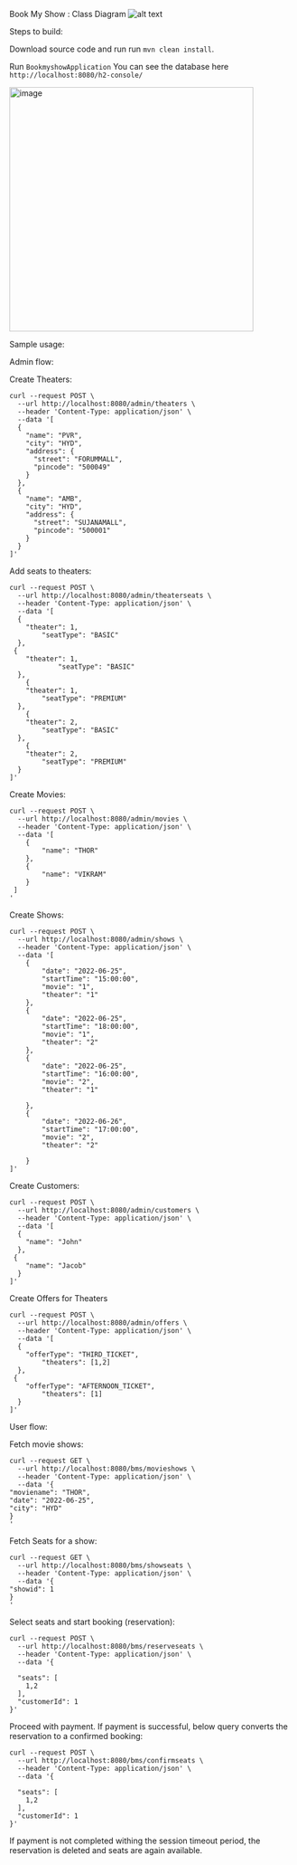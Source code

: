 Book My Show : Class Diagram
![alt text](https://i.imgur.com/Tnoj8eT.png)

Steps to build:

Download source code and run run `mvn clean install`.

Run `BookmyshowApplication` 
You can see the database here `http://localhost:8080/h2-console/` 

<img width="432" alt="image" src="https://user-images.githubusercontent.com/1450268/176239846-75776627-73ad-4f03-876e-16748a89153f.png">

Sample usage:

Admin flow:

Create Theaters:
```
curl --request POST \
  --url http://localhost:8080/admin/theaters \
  --header 'Content-Type: application/json' \
  --data '[
  {
    "name": "PVR",
    "city": "HYD",
    "address": {
      "street": "FORUMMALL",
      "pincode": "500049"
    }
  },
  {
    "name": "AMB",
    "city": "HYD",
    "address": {
      "street": "SUJANAMALL",
      "pincode": "500001"
    }
  }
]'
```

Add seats to theaters:
```
curl --request POST \
  --url http://localhost:8080/admin/theaterseats \
  --header 'Content-Type: application/json' \
  --data '[
  {
    "theater": 1,
		"seatType": "BASIC"
  },
 {
    "theater": 1,
	 		"seatType": "BASIC"
  },
	{
    "theater": 1,
		"seatType": "PREMIUM"
  },
	{
    "theater": 2,
		"seatType": "BASIC"
  },
	{
    "theater": 2,
		"seatType": "PREMIUM"
  }
]'
```

Create Movies:

```
curl --request POST \
  --url http://localhost:8080/admin/movies \
  --header 'Content-Type: application/json' \
  --data '[
	{
		"name": "THOR"
	},
	{
		"name": "VIKRAM"
	}
 ]
'
```

Create Shows:

```
curl --request POST \
  --url http://localhost:8080/admin/shows \
  --header 'Content-Type: application/json' \
  --data '[
	{
		"date": "2022-06-25",
		"startTime": "15:00:00",
		"movie": "1",
		"theater": "1"
	},
	{
		"date": "2022-06-25",
		"startTime": "18:00:00",
		"movie": "1",
		"theater": "2"		
	},
	{
		"date": "2022-06-25",
		"startTime": "16:00:00",
		"movie": "2",
		"theater": "1"

	},
	{
		"date": "2022-06-26",
		"startTime": "17:00:00",
		"movie": "2",
		"theater": "2"
		
	}
]'
```

Create Customers:

```
curl --request POST \
  --url http://localhost:8080/admin/customers \
  --header 'Content-Type: application/json' \
  --data '[
  {
    "name": "John"
  },
 {
    "name": "Jacob"
  }
]'
```

Create Offers for Theaters

```
curl --request POST \
  --url http://localhost:8080/admin/offers \
  --header 'Content-Type: application/json' \
  --data '[
  {
    "offerType": "THIRD_TICKET",
		"theaters": [1,2]
  },
 {
    "offerType": "AFTERNOON_TICKET",
		"theaters": [1]
  }
]'
```


User flow:

Fetch movie shows:

```
curl --request GET \
  --url http://localhost:8080/bms/movieshows \
  --header 'Content-Type: application/json' \
  --data '{
"moviename": "THOR", 
"date": "2022-06-25",
"city": "HYD"
}
'
```

Fetch Seats for a show:

```
curl --request GET \
  --url http://localhost:8080/bms/showseats \
  --header 'Content-Type: application/json' \
  --data '{
"showid": 1
}
'
```

Select seats and start booking (reservation):

```
curl --request POST \
  --url http://localhost:8080/bms/reserveseats \
  --header 'Content-Type: application/json' \
  --data '{
	
  "seats": [
    1,2
  ],
  "customerId": 1
}'
```

Proceed with payment. 
If payment is successful, below query converts the reservation to a confirmed booking:
```
curl --request POST \
  --url http://localhost:8080/bms/confirmseats \
  --header 'Content-Type: application/json' \
  --data '{
	
  "seats": [
    1,2
  ],
  "customerId": 1
}'
```
If payment is not completed withing the session timeout period, the reservation is deleted and seats are again available.

